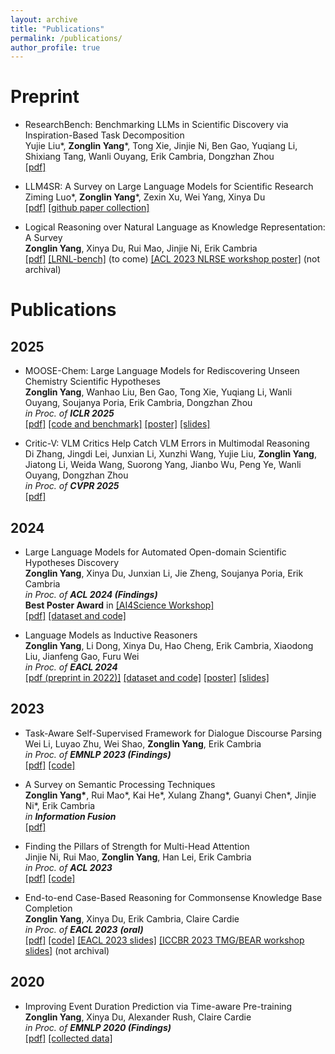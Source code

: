 ```yaml
---
layout: archive
title: "Publications"
permalink: /publications/
author_profile: true
---
```


# Preprint
* ResearchBench: Benchmarking LLMs in Scientific Discovery via Inspiration-Based Task Decomposition  
Yujie Liu*, **Zonglin Yang**\*, Tong Xie, Jinjie Ni, Ben Gao, Yuqiang Li, Shixiang Tang, Wanli Ouyang, Erik Cambria, Dongzhan Zhou  
[[pdf]](https://arxiv.org/pdf/2503.21248)  
  

* LLM4SR: A Survey on Large Language Models for Scientific Research  
Ziming Luo\*, **Zonglin Yang**\*, Zexin Xu, Wei Yang, Xinya Du  
[[pdf]](https://arxiv.org/pdf/2501.04306) [[github paper collection]](https://github.com/du-nlp-lab/LLM4SR)

* Logical Reasoning over Natural Language as Knowledge Representation: A Survey  
**Zonglin Yang**, Xinya Du, Rui Mao, Jinjie Ni, Erik Cambria  
[[pdf]](https://arxiv.org/pdf/2303.12023.pdf) [[LRNL-bench]](https://github.com/ZonglinY/LRNL-bench) (to come) [[ACL 2023 NLRSE workshop poster]](https://github.com/ZonglinY/ZonglinY.github.io/blob/master/_data/_Poster__Logical_Reasoning_over_Natural_Language_as_Knowledge_Representation__A_Survey.pdf) (not archival)  
  

# Publications

## 2025
* MOOSE-Chem: Large Language Models for Rediscovering Unseen Chemistry Scientific Hypotheses  
**Zonglin Yang**, Wanhao Liu, Ben Gao, Tong Xie, Yuqiang Li, Wanli Ouyang, Soujanya Poria, Erik Cambria, Dongzhan Zhou  
*in Proc. of **ICLR 2025***  
[[pdf]](https://arxiv.org/abs/2410.07076) [[code and benchmark]](https://github.com/ZonglinY/MOOSE-Chem.git) [[poster]](https://github.com/ZonglinY/ZonglinY.github.io/blob/master/_data/MOOSE_Chem_Poster.pdf) [[slides]](https://github.com/ZonglinY/ZonglinY.github.io/blob/master/_data/MOOSE-Chem.pptx)

* Critic-V: VLM Critics Help Catch VLM Errors in Multimodal Reasoning   
Di Zhang, Jingdi Lei, Junxian Li, Xunzhi Wang, Yujie Liu, **Zonglin Yang**, Jiatong Li, Weida Wang, Suorong Yang, Jianbo Wu, Peng Ye, Wanli Ouyang, Dongzhan Zhou  
*in Proc. of **CVPR 2025***  
[[pdf]](https://arxiv.org/abs/2411.18203) 

## 2024
* Large Language Models for Automated Open-domain Scientific Hypotheses Discovery   
  **Zonglin Yang**, Xinya Du, Junxian Li, Jie Zheng, Soujanya Poria, Erik Cambria  
  *in Proc. of **ACL 2024 (Findings)***  
  **Best Poster Award** in [[AI4Science Workshop]](https://ai4sciencecommunity.github.io/icml24/award.html)  
  [[pdf]](https://arxiv.org/pdf/2309.02726.pdf) [[dataset and code]](https://github.com/ZonglinY/MOOSE)  
  

  
* Language Models as Inductive Reasoners  
  **Zonglin Yang**, Li Dong, Xinya Du, Hao Cheng, Erik Cambria, Xiaodong Liu, Jianfeng Gao, Furu Wei  
  *in Proc. of **EACL 2024***   
  [[pdf (preprint in 2022)]](https://aclanthology.org/2024.eacl-long.13/) [[dataset and code]](https://github.com/ZonglinY/Inductive_Reasoning) [[poster]](https://github.com/ZonglinY/ZonglinY.github.io/blob/master/_data/_EACL_2024_poster__Language_Models_as_Inductive_Reasoners.pdf) [[slides]](https://github.com/ZonglinY/ZonglinY.github.io/blob/master/_data/EACL%202024%20Language%20Models%20as%20Inductive%20Reasoners.pptx)  
  

## 2023
* Task-Aware Self-Supervised Framework for Dialogue Discourse Parsing  
  Wei Li, Luyao Zhu, Wei Shao, **Zonglin Yang**, Erik Cambria  
  *in Proc. of **EMNLP 2023 (Findings)***  
  [[pdf]](https://sentic.net/task-aware-self-supervised-dialogue-discourse-parsing.pdf) [[code]](https://github.com/senticnet/DialogDP)

* A Survey on Semantic Processing Techniques  
  **Zonglin Yang\***, Rui Mao\*, Kai He\*, Xulang Zhang\*, Guanyi Chen\*, Jinjie Ni\*, Erik Cambria  
  *in **Information Fusion***  
  [[pdf]](https://arxiv.org/pdf/2310.18345.pdf)
  
* Finding the Pillars of Strength for Multi-Head Attention  
  Jinjie Ni, Rui Mao, **Zonglin Yang**, Han Lei, Erik Cambria  
  *in Proc. of **ACL 2023***  
  [[pdf]](https://arxiv.org/pdf/2305.14380.pdf) [[code]](https://github.com/Psycoy/ACL-2023-Grouped-Head-Attention)

* End-to-end Case-Based Reasoning for Commonsense Knowledge Base Completion  
  **Zonglin Yang**, Xinya Du, Erik Cambria, Claire Cardie  
  *in Proc. of **EACL 2023** **(oral)***  
  [[pdf]](https://aclanthology.org/2023.eacl-main.255.pdf) [[code]](https://github.com/ZonglinY/ECBRF_Case_Based_Reasoning_with_PLM) [[EACL 2023 slides]](https://github.com/ZonglinY/ZonglinY.github.io/blob/master/_data/EACL%20presentation.pptx) [[ICCBR 2023 TMG/BEAR workshop slides]](https://github.com/ZonglinY/ZonglinY.github.io/blob/master/_data/ICCBR_workshop_ECBRF.pptx) (not archival)

  
## 2020
* Improving Event Duration Prediction via Time-aware Pre-training  
  **Zonglin Yang**, Xinya Du, Alexander Rush, Claire Cardie  
  *in Proc. of **EMNLP 2020 (Findings)***  
  [[pdf]](https://aclanthology.org/2020.findings-emnlp.302.pdf) [[collected data]](https://github.com/ZonglinY/Improving-Event-Duration-Prediction-via-Time-aware-Pre-training)
  
  


